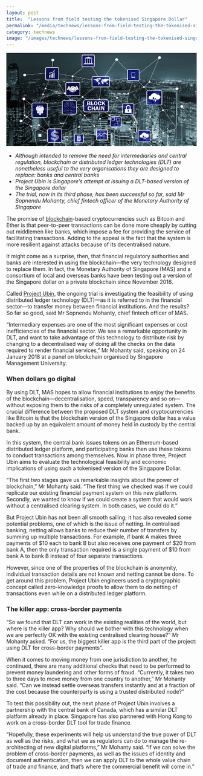 ```yaml
---
layout: post
title:  "Lessons from field testing the tokenised Singapore Dollar"
permalink: "/media/technews/lessons-from-field-testing-the-tokenised-singapore-dollar"
category: technews
image: "/images/technews/lessons-from-field-testing-the-tokenised-singapore-dollar-part-1.png"
---
```


![lessons from field testing the tokenised singapore dollar](/images/technews/lessons-from-field-testing-the-tokenised-singapore-dollar-part-1.png)


* *Although intended to remove the need for intermediaries and central regulation, blockchain or distributed ledger technologies (DLT) are nonetheless useful to the very organisations they are designed to replace: banks and central banks*
* *Project Ubin is Singapore’s attempt at issuing a DLT-based version of the Singapore dollar*
* *The trial, now in its third phase, has been successful so far, said Mr Sopnendu Mohanty, chief fintech officer of the Monetary Authority of Singapore*
 
The promise of [blockchain](https://www.tech.gov.sg/TechNews/Innovation/2017/01/Linking-Blockchain-tech-together)-based cryptocurrencies such as Bitcoin and Ether is that peer-to-peer transactions can be done more cheaply by cutting out middlemen like banks, which impose a fee for providing the service of facilitating transactions. Adding to the appeal is the fact that the system is more resilient against attacks because of its decentralised nature.

It might come as a surprise, then, that financial regulatory authorities and banks are interested in using the blockchain—the very technology designed to replace them. In fact, the Monetary Authority of Singapore (MAS) and a consortium of local and overseas banks have been testing out a version of the Singapore dollar on a private blockchain since November 2016.

Called [Project Ubin](http://www.mas.gov.sg/Singapore-Financial-Centre/Smart-Financial-Centre/Project-Ubin.aspx), the ongoing trial is investigating the feasibility of using distributed ledger technology (DLT)—as it is referred to in the financial sector—to transfer money between financial institutions. And the results? So far so good, said Mr Sopnendu Mohanty, chief fintech officer of MAS.

“Intermediary expenses are one of the most significant expenses or cost inefficiencies of the financial sector. We see a remarkable opportunity in DLT, and want to take advantage of this technology to distribute risk by changing to a decentralised way of doing all the checks on the data required to render financial services,” Mr Mohanty said, speaking on 24 January 2018 at a panel on blockchain organised by Singapore Management University.

### **When dollars go digital**
By using DLT, MAS hopes to allow financial institutions to enjoy the benefits of the blockchain—decentralisation, speed, transparency and so on—without exposing them to the risks of a completely unregulated system. The crucial difference between the proposed DLT system and cryptocurrencies like Bitcoin is that the blockchain version of the Singapore dollar has a value backed up by an equivalent amount of money held in custody by the central bank. 

In this system, the central bank issues tokens on an Ethereum-based distributed ledger platform, and participating banks then use these tokens to conduct transactions among themselves. Now in phase three, Project Ubin aims to evaluate the technological feasibility and economic implications of using such a tokenised version of the Singapore Dollar.

“The first two stages gave us remarkable insights about the power of blockchain,” Mr Mohanty said. “The first thing we checked was if we could replicate our existing financial payment system on this new platform. Secondly, we wanted to know if we could create a system that would work without a centralised clearing system. In both cases, we could do it.”

But Project Ubin has not been all smooth sailing; it has also revealed some potential problems, one of which is the issue of netting. In centralised banking, netting allows banks to reduce their number of transfers by summing up multiple transactions. For example, if bank A makes three payments of $10 each to bank B but also receives one payment of $20 from bank A, then the only transaction required is a single payment of $10 from bank A to bank B instead of four separate transactions. 

However, since one of the properties of the blockchain is anonymity, individual transaction details are not known and netting cannot be done. To get around this problem, Project Ubin engineers used a cryptographic concept called zero-knowledge proofs to allow them to do netting of transactions even while on a distributed ledger platform. 

### **The killer app: cross-border payments**
“So we found that DLT can work in the existing realities of the world, but where is the killer app? Why should we bother with this technology when we are perfectly OK with the existing centralised clearing house?” Mr Mohanty asked. “For us, the biggest killer app is the third part of the project: using DLT for cross-border payments”. 

When it comes to moving money from one jurisdiction to another, he continued, there are many additional checks that need to be performed to prevent money laundering and other forms of fraud. “Currently, it takes two to three days to move money from one country to another,” Mr Mohanty said. “Can we instead settle overseas transfers instantly and at a fraction of the cost because the counterparty is using a trusted distributed node?”

To test this possibility out, the next phase of Project Ubin involves a partnership with the central bank of Canada, which has a similar DLT platform already in place. Singapore has also partnered with Hong Kong to work on a cross-border DLT tool for trade finance.

“Hopefully, these experiments will help us understand the true power of DLT as well as the risks, and what we as regulators can do to manage the re-architecting of new digital platforms,” Mr Mohanty said. “If we can solve the problem of cross-border payments, as well as the issues of identity and document authentication, then we can apply DLT to the whole value chain of trade and finance, and that’s where the commercial benefit will come in.” 
